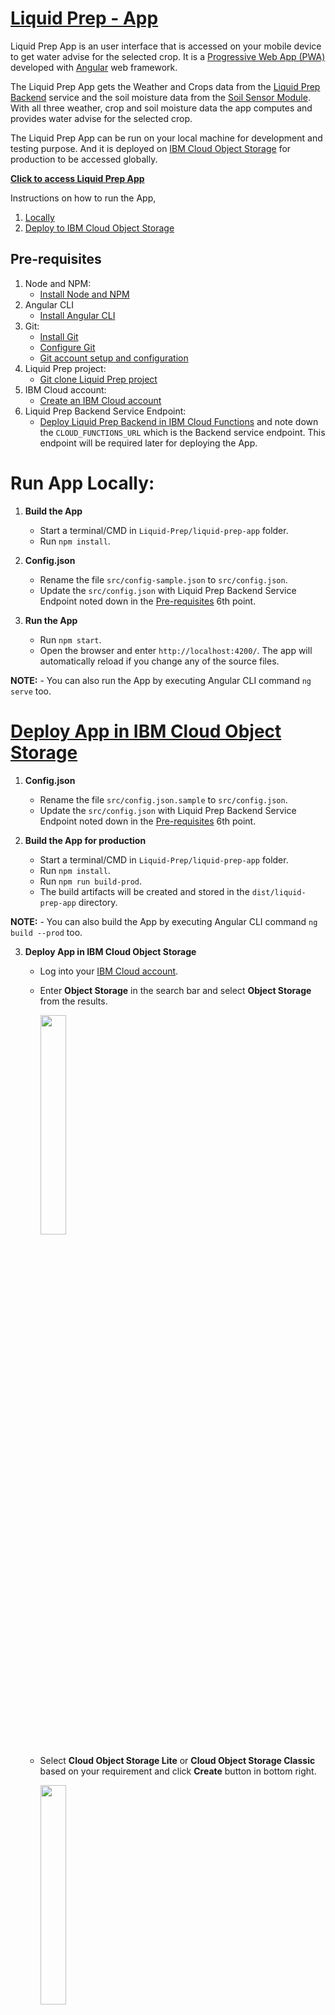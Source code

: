 # [Liquid Prep - App](https://liquid-prep-appv1.s3-web.us-east.cloud-object-storage.appdomain.cloud/)

Liquid Prep App is an user interface that is accessed on your mobile device to get water advise for the selected crop. It is a [Progressive Web App (PWA)](https://web.dev/progressive-web-apps/) developed with [Angular](https://angular.io/) web framework.

The Liquid Prep App gets the Weather and Crops data from the [Liquid Prep Backend](https://github.com/Call-for-Code/Liquid-Prep/tree/master/backend) service and the soil moisture data from the [Soil Sensor Module](https://github.com/Call-for-Code/Liquid-Prep/tree/master/soilSensor). With all three weather, crop and soil moisture data the app computes and provides water advise for the selected crop.

The Liquid Prep App can be run on your local machine for development and testing purpose. And it is deployed on [IBM Cloud Object Storage](https://www.ibm.com/ca-en/cloud/object-storage) for production to be accessed globally.

**[Click to access Liquid Prep App](https://liquid-prep-appv1.s3-web.us-east.cloud-object-storage.appdomain.cloud/)**

Instructions on how to run the App,
1. [Locally](#run-app-locally) 
2. [Deploy to IBM Cloud Object Storage](#deploy-app-in-IBM-Cloud-Object-storage)

## Pre-requisites

 1. Node and NPM:
    - [Install Node and NPM](https://docs.npmjs.com/downloading-and-installing-node-js-and-npm)
 2. Angular CLI
    - [Install Angular CLI](https://cli.angular.io/)
 3. Git:
    - [Install Git](https://git-scm.com/book/en/v2/Getting-Started-Installing-Git/)
    - [Configure Git](https://git-scm.com/book/en/v2/Getting-Started-First-Time-Git-Setup)
    - [Git account setup and configuration](https://git-scm.com/book/en/v2/GitHub-Account-Setup-and-Configuration)
 4. Liquid Prep project:
    - [Git clone Liquid Prep project](https://github.com/Call-for-Code/Liquid-Prep)
 5. IBM Cloud account:
    - [Create an IBM Cloud account](https://cloud.ibm.com/registration)
 6. Liquid Prep Backend Service Endpoint:
    - [Deploy Liquid Prep Backend in IBM Cloud Functions](https://github.com/Call-for-Code/Liquid-Prep/tree/master/backend#deploy-liquid-prep-backend-service) and note down the `CLOUD_FUNCTIONS_URL` which is the Backend service endpoint. This endpoint will be required later for deploying the App.

# Run App Locally:

 1. **Build the App**
    - Start a terminal/CMD in `Liquid-Prep/liquid-prep-app` folder.
    - Run `npm install`.

 2. **Config.json**
    - Rename the file `src/config-sample.json` to `src/config.json`.
    - Update the `src/config.json` with Liquid Prep Backend Service Endpoint noted down in the [Pre-requisites](#pre-requisites) 6th point.

 3. **Run the App**
    - Run `npm start`.
    - Open the browser and enter `http://localhost:4200/`. The app will automatically reload if you change any of the source files.

  **NOTE:**
    - You can also run the App by executing Angular CLI command `ng serve` too. 

# [Deploy App in IBM Cloud Object Storage](https://cloud.ibm.com/docs/cloud-object-storage?topic=cloud-object-storage-getting-started-cloud-object-storage)

 1. **Config.json**
    - Rename the file `src/config.json.sample` to `src/config.json`.
    - Update the `src/config.json` with Liquid Prep Backend Service Endpoint noted down in the [Pre-requisites](#pre-requisites) 6th point.

 2. **Build the App for production**
    - Start a terminal/CMD in `Liquid-Prep/liquid-prep-app` folder.
    - Run `npm install`.
    - Run `npm run build-prod`. 
    - The build artifacts will be created and stored in the `dist/liquid-prep-app` directory.

  **NOTE:**
    - You can also build the App by executing Angular CLI command `ng build --prod` too.

 3. **Deploy App in IBM Cloud Object Storage**
    - Log into your [IBM Cloud account](https://cloud.ibm.com/login).
    - Enter **Object Storage** in the search bar and select **Object Storage** from the results.
      <p align="left">
          <img src="https://github.com/Call-for-Code/Liquid-Prep/blob/master/images/App/COS/cosSelect.PNG" width ="30%" height="30%">
      </p>
  
    - Select **Cloud Object Storage Lite** or **Cloud Object Storage Classic** based on your requirement and click **Create** button in bottom right.
      <p align="left">
          <img src="https://github.com/Call-for-Code/Liquid-Prep/blob/master/images/App/COS/cosOption.PNG" width ="30%" height="30%">
      </p>
  
    - Next configure the Object Storage by selecting the right plan for your requirement, enter a service name, select a resource group and optionally enter a tag.
      <p align="left">
          <img src="https://github.com/Call-for-Code/Liquid-Prep/blob/master/images/App/COS/cosConfig.PNG" width ="30%" height="30%">
      </p>

    - Now your Object Storage will be created and you will be routed to its dashboard. Select **Create bucket** tab and click on **Create Bucket** button.
      <p align="left">
          <img src="https://github.com/Call-for-Code/Liquid-Prep/blob/master/images/App/COS/cosCreateBucket.PNG" width ="30%" height="30%">
      </p>

    - Configure the bucket by entering a **Unique bucket name**, select the required **Resiliency**, **Locaton** and **Storage class** options. Then configure **Static website hosting** by clicking **Add rule**, turn on the **Public access** switch and enter `index.html` for **Index document**. Finally click **Create Bucket** button end of the page.
      <p align="left">
          <img src="https://github.com/Call-for-Code/Liquid-Prep/blob/master/images/App/COS/cosBucketConfig1.PNG" width ="30%" height="30%">
      </p>
      <p align="left">
          <img src="https://github.com/Call-for-Code/Liquid-Prep/blob/master/images/App/COS/cosBucketConfig3.PNG" width ="30%" height="30%">
      </p>
      <p align="left">
          <img src="https://github.com/Call-for-Code/Liquid-Prep/blob/master/images/App/COS/cosBucketConfig2.PNG" width ="30%" height="30%">
      </p>

    - Now a bucket will be created and shown in your Cloud Object Storage dashboard. Click on the bucket created.
      <p align="left">
          <img src="https://github.com/Call-for-Code/Liquid-Prep/blob/master/images/App/COS/cosBucketCreated.PNG" width ="30%" height="30%">
      </p>

    - Click on the **Upload** button and upload all the contents in `dist/liquid-prep-app` directory which was created when you built the app.
      <p align="left">
          <img src="https://github.com/Call-for-Code/Liquid-Prep/blob/master/images/App/COS/cosUpload.PNG" width ="30%" height="30%">
      </p>

    - Once uploading is complete, select **Configuration** for the bucket.
      <p align="left">
          <img src="https://github.com/Call-for-Code/Liquid-Prep/blob/master/images/App/COS/cosAppURL1.PNG" width ="30%" height="30%">
      </p>

    - Scroll down to the very bottom of the page and you will find the URL endpoints for the App that can be shared to access the Liquid Prep App in the browser
      <p align="left">
          <img src="https://github.com/Call-for-Code/Liquid-Prep/blob/master/images/App/COS/cosAppURL2.PNG" width ="30%" height="30%">
      </p>

### Important Notes:

  - Once a Bucket is created for a Cloud Object Storage, don't delete it. You can build your App with new changes and upload the `dist/liquid-prep-app` contents for the same Bucket. If you delete the Bucket you won't be able create another with the same name and you will have to wait for 7 days for the same name. Learn more about the [Cloud Object Storage delete bucket](https://cloud.ibm.com/docs/cloud-object-storage?topic=cloud-object-storage-compatibility-api-bucket-operations#compatibility-api-delete-bucket).